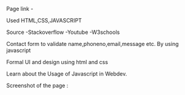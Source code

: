 
Page link - 

Used HTML,CSS,JAVASCRIPT

Source 
-Stackoverflow
-Youtube
-W3schools

Contact form to validate name,phoneno,email,message etc.
By using javascript 

Formal UI and design 
using html and css

Learn about the Usage of Javascript in Webdev.

Screenshot of the page :

